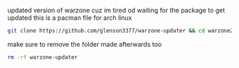 updated version of warzone cuz im tired od waiting for the package to get updated
this is a pacman file for arch linux


```bash
git clone https://github.com/glenson3377/warzone-updater && cd warzone2100-updater && makepkg -si
```

make sure to remove the folder made afterwards too 

```bash
rm -rf warzone-updater
```
